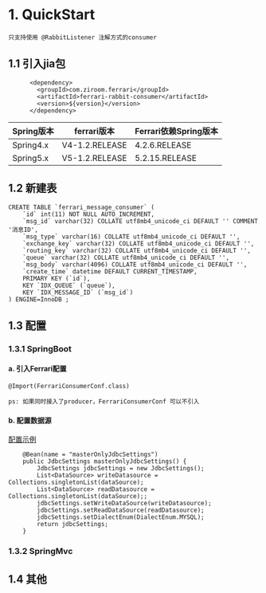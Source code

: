 # 1. QuickStart
    只支持使用 @RabbitListener 注解方式的consumer
## 1.1 引入jia包

          <dependency>
            <groupId>com.ziroom.ferrari</groupId>
            <artifactId>ferrari-rabbit-consumer</artifactId>
            <version>${version}</version>
          </dependency>

|Spring版本|ferrari版本|Ferrari依赖Spring版本|
|----|----|----|
|Spring4.x|V4-1.2.RELEASE|4.2.6.RELEASE|
|Spring5.x|V5-1.2.RELEASE|5.2.15.RELEASE|

## 1.2 新建表

    CREATE TABLE `ferrari_message_consumer` (
        `id` int(11) NOT NULL AUTO_INCREMENT,
        `msg_id` varchar(32) COLLATE utf8mb4_unicode_ci DEFAULT '' COMMENT '消息ID',
        `msg_type` varchar(16) COLLATE utf8mb4_unicode_ci DEFAULT '',
        `exchange_key` varchar(32) COLLATE utf8mb4_unicode_ci DEFAULT '',
        `routing_key` varchar(32) COLLATE utf8mb4_unicode_ci DEFAULT '',
        `queue` varchar(32) COLLATE utf8mb4_unicode_ci DEFAULT '',
        `msg_body` varchar(4096) COLLATE utf8mb4_unicode_ci DEFAULT '',
        `create_time` datetime DEFAULT CURRENT_TIMESTAMP,
        PRIMARY KEY (`id`),
        KEY `IDX_QUEUE` (`queue`),
        KEY `IDX_MESSAGE_ID` (`msg_id`)
    ) ENGINE=InnoDB ;

## 1.3 配置

### 1.3.1 SpringBoot

#### a. 引入Ferrari配置

    @Import(FerrariConsumerConf.class)

    ps: 如果同时接入了producer，FerrariConsumerConf 可以不引入

#### b. 配置数据源

[配置示例](https://gitlab.ziroom.com/rent-back/Ferrari/blob/master-4.0/ferrari-test/src/main/java/com/ziroom/ferrari/test/conf/TestConfig.java)

        @Bean(name = "masterOnlyJdbcSettings")
        public JdbcSettings masterOnlyJdbcSettings() {
            JdbcSettings jdbcSettings = new JdbcSettings();
            List<DataSource> writeDatasource = Collections.singletonList(dataSource);
            List<DataSource> readDatasource = Collections.singletonList(dataSource);;
            jdbcSettings.setWriteDataSource(writeDatasource);
            jdbcSettings.setReadDataSource(readDatasource);
            jdbcSettings.setDialectEnum(DialectEnum.MYSQL);
            return jdbcSettings;
        }

### 1.3.2 SpringMvc

## 1.4 其他
